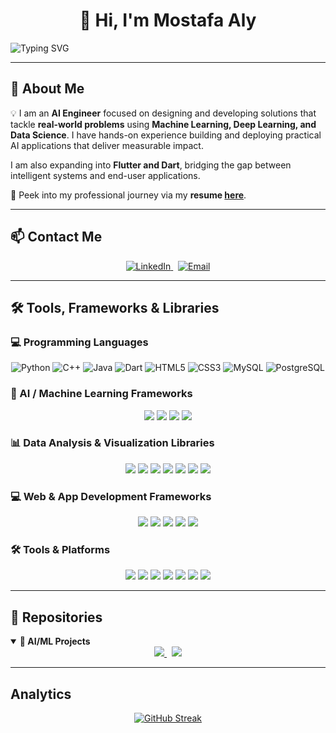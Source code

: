 <h1 align="center">👋 Hi, I'm Mostafa Aly</h1>

![Typing SVG](https://readme-typing-svg.demolab.com?font=Fira+Code&weight=700&size=28&pause=1000&color=36A3F7&center=true&vCenter=true&width=1000&lines=AI+Engineer+·+Hands-on+with+building+ML+models;Exploring+Data+·+Building+Insights+·+Delivering+Impact;Always+curious+—+always+building)





---

## 🚀 About Me  
💡 I am an **AI Engineer** focused on designing and developing solutions that tackle **real-world problems** using **Machine Learning, Deep Learning, and Data Science**. I have hands-on experience building and deploying practical AI applications that deliver measurable impact.  

I am also expanding into **Flutter and Dart**, bridging the gap between intelligent systems and end-user applications.  


📄 Peek into my professional journey via my **resume [here](https://drive.google.com/file/d/14IBNsHBqhT3kRJMljS-7BYoDuVTxkRZw/view?usp=sharing)**.





---

## 📫 Contact Me  

<p align="center">
  <a href="https://www.linkedin.com/in/mostafa-aly-sayed/" target="_blank">
    <img src="https://img.shields.io/badge/LinkedIn-0A66C2?style=for-the-badge&logo=linkedin&logoColor=white" alt="LinkedIn"/>
  </a>
  &nbsp;
  <a href="mailto:moustafaalyyy@gmail.com" target="_blank">
    <img src="https://img.shields.io/badge/Gmail-D14836?style=for-the-badge&logo=gmail&logoColor=white" alt="Email"/>
  </a>
</p>

 
---
## 🛠️ Tools, Frameworks & Libraries

### 💻 Programming Languages
<p align="center">
  <img src="https://img.shields.io/badge/Python-3776AB?style=for-the-badge&logo=python&logoColor=white" alt="Python"/>
  <img src="https://img.shields.io/badge/C++-00599C?style=for-the-badge&logo=c%2B%2B&logoColor=white" alt="C++"/>
  <img src="https://img.shields.io/badge/Java-007396?style=for-the-badge&logo=java&logoColor=white" alt="Java"/>
  <img src="https://img.shields.io/badge/Dart-0175C2?style=for-the-badge&logo=dart&logoColor=white" alt="Dart"/>
  <img src="https://img.shields.io/badge/HTML5-E34F26?style=for-the-badge&logo=html5&logoColor=white" alt="HTML5"/>
  <img src="https://img.shields.io/badge/CSS3-1572B6?style=for-the-badge&logo=css3&logoColor=white" alt="CSS3"/>
  <img src="https://img.shields.io/badge/MySQL-4479A1?style=for-the-badge&logo=mysql&logoColor=white" alt="MySQL"/>
  <img src="https://img.shields.io/badge/PostgreSQL-336791?style=for-the-badge&logo=postgresql&logoColor=white" alt="PostgreSQL"/>
</p>


### 🤖 AI / Machine Learning Frameworks
<p align="center">
  <img src="https://img.shields.io/badge/TensorFlow-FF6F00?style=for-the-badge&logo=tensorflow&logoColor=white" />
  <img src="https://img.shields.io/badge/PyTorch-EE4C2C?style=for-the-badge&logo=pytorch&logoColor=white" />
  <img src="https://img.shields.io/badge/scikit--learn-F7931E?style=for-the-badge&logo=scikit-learn&logoColor=white" />
  <img src="https://img.shields.io/badge/OpenCV-5C3EE8?style=for-the-badge&logo=opencv&logoColor=white" />
</p>

### 📊 Data Analysis & Visualization Libraries
<p align="center">
  <img src="https://img.shields.io/badge/Pandas-150458?style=for-the-badge&logo=pandas&logoColor=white" />
  <img src="https://img.shields.io/badge/NumPy-013243?style=for-the-badge&logo=numpy&logoColor=white" />
  <img src="https://img.shields.io/badge/Matplotlib-003B57?style=for-the-badge&logo=plotly&logoColor=white" />
  <img src="https://img.shields.io/badge/Seaborn-3776AB?style=for-the-badge&logo=python&logoColor=white" />
  <img src="https://img.shields.io/badge/Tableau-E97627?style=for-the-badge&logo=tableau&logoColor=white" />
  <img src="https://img.shields.io/badge/Power%20BI-F2C811?style=for-the-badge&logo=powerbi&logoColor=black" />
  <img src="https://img.shields.io/badge/Excel-217346?style=for-the-badge&logo=microsoft-excel&logoColor=white" />
</p>

### 💻 Web & App Development Frameworks
<p align="center">
  <img src="https://img.shields.io/badge/Flutter-02569B?style=for-the-badge&logo=flutter&logoColor=white" />
  <img src="https://img.shields.io/badge/Django-092E20?style=for-the-badge&logo=django&logoColor=white" />
  <img src="https://img.shields.io/badge/Flask-000000?style=for-the-badge&logo=flask&logoColor=white" />
  <img src="https://img.shields.io/badge/FastAPI-009688?style=for-the-badge&logo=fastapi&logoColor=white" />
  <img src="https://img.shields.io/badge/Postman-FF6C37?style=for-the-badge&logo=postman&logoColor=white" />
</p>

### 🛠️ Tools & Platforms
<p align="center">
  <img src="https://img.shields.io/badge/Kaggle-20BEFF?style=for-the-badge&logo=kaggle&logoColor=white" />
  <img src="https://img.shields.io/badge/Google%20Colab-F9AB00?style=for-the-badge&logo=googlecolab&logoColor=white" />
  <img src="https://img.shields.io/badge/VS%20Code-007ACC?style=for-the-badge&logo=visual-studio-code&logoColor=white" />
  <img src="https://img.shields.io/badge/Android%20Studio-3DDC84?style=for-the-badge&logo=android-studio&logoColor=white" />
  <img src="https://img.shields.io/badge/Git-F05032?style=for-the-badge&logo=git&logoColor=white" />
  <img src="https://img.shields.io/badge/GitHub-181717?style=for-the-badge&logo=github&logoColor=white" />
  <img src="https://img.shields.io/badge/LaTeX-008080?style=for-the-badge&logo=latex&logoColor=white" />
</p>

 ---

## 📂 Repositories

<details open>
  <summary><strong>🤖 AI/ML Projects</strong></summary>
  <div align="center">

  <a href="https://github.com/mostafa-aly-sayed/traffic-sign-detection">
    <img src="https://github-readme-stats.vercel.app/api/pin/?username=mostafa-aly-sayed&repo=traffic-sign-detection&theme=tokyonight" />
  </a>
  &nbsp;
  <a href="https://github.com/mostafa-aly-sayed/Speech2Text">
    <img src="https://github-readme-stats.vercel.app/api/pin/?username=mostafa-aly-sayed&repo=Speech2Text&theme=tokyonight" />
  </a>

  </div>
</details>

---

## Analytics

<div align="center">

<!-- GitHub Streak -->
<a href="https://git.io/streak-stats">
  <img src="https://streak-stats.demolab.com?user=mostafa-aly-sayed&theme=tokyonight" alt="GitHub Streak" />
</a>
</div>

